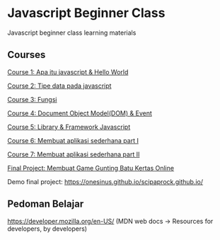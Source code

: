 # Javascript Beginner Class
Javascript beginner class learning materials

## Courses

[Course 1: Apa itu javascript & Hello World](course-1.md)

[Course 2: Tipe data pada javascript](course-2.md)

[Course 3: Fungsi](course-3.md)

[Course 4: Document Object Model(DOM) & Event](course-4.md)

[Course 5: Library & Framework Javascript](course-5.md)

[Course 6: Membuat aplikasi sederhana part I](course-6.md)

[Course 7: Membuat aplikasi sederhana part II](course-7.md)

[Final Project: Membuat Game Gunting Batu Kertas Online](final-project.md)

Demo final project: https://onesinus.github.io/scipaprock.github.io/

## Pedoman Belajar
https://developer.mozilla.org/en-US/ (MDN web docs -> Resources for developers, by developers)
